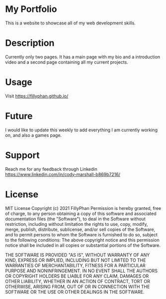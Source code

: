 # My Portfolio
This is a website to showcase all of my web development skills.

# Description
Currently only two pages. It has a main page with my bio and a introduction video and a second page containing all my current projects. 

# Usage
Visit https://fillyphan.github.io/

# Future
I would like to update this weekly to add everything I am currently working on, and also a games page. 

# Support
Reach me for any feedback through Linkedin https://www.linkedin.com/in/cody-marshall-b869b7216/

# License
MIT License Copyright (c) 2021 FillyPhan Permission is hereby granted, free of charge, to any person obtaining a copy of this software and associated documentation files (the "Software"), to deal in the Software without restriction, including without limitation the rights to use, copy, modify, merge, publish, distribute, sublicense, and/or sell copies of the Software, and to permit persons to whom the Software is furnished to do so, subject to the following conditions: The above copyright notice and this permission notice shall be included in all copies or substantial portions of the Software.

THE SOFTWARE IS PROVIDED "AS IS", WITHOUT WARRANTY OF ANY KIND, EXPRESS OR IMPLIED, INCLUDING BUT NOT LIMITED TO THE WARRANTIES OF MERCHANTABILITY, FITNESS FOR A PARTICULAR PURPOSE AND NONINFRINGEMENT. IN NO EVENT SHALL THE AUTHORS OR COPYRIGHT HOLDERS BE LIABLE FOR ANY CLAIM, DAMAGES OR OTHER LIABILITY, WHETHER IN AN ACTION OF CONTRACT, TORT OR OTHERWISE, ARISING FROM, OUT OF OR IN CONNECTION WITH THE SOFTWARE OR THE USE OR OTHER DEALINGS IN THE SOFTWARE.
